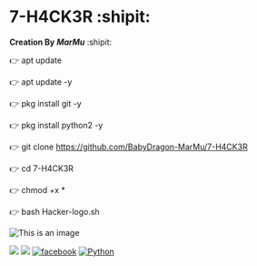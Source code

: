 # 7-H4CK3R :shipit:

**Creation By _MarMu_** :shipit:


👉 apt update

👉 apt update -y

👉 pkg install git -y

👉 pkg install python2 -y

👉 git clone https://github.com/BabyDragon-MarMu/7-H4CK3R

👉 cd 7-H4CK3R

👉 chmod +x *

👉 bash Hacker-logo.sh


![This is an image](https://myoctocat.com/assets/images/base-octomouse.svg)


![](https://img.shields.io/badge/Github-BabyDragoN_MarMu-blue.svg?style=for-the-badge)
![](https://img.shields.io/badge/Creation-MarMu-orange?style=for-the-badge&logo=python.svg) 
[![facebook](https://img.shields.io/badge/facebook-Techonology_By_MarMu-lightgreen.svg?style=for-the-badge&logo=python.svg)](https://m.facebook.com/marmu.007)
[![Python](https://img.shields.io/badge/Code-Shell-red.svg?style=flat-square)](#)
